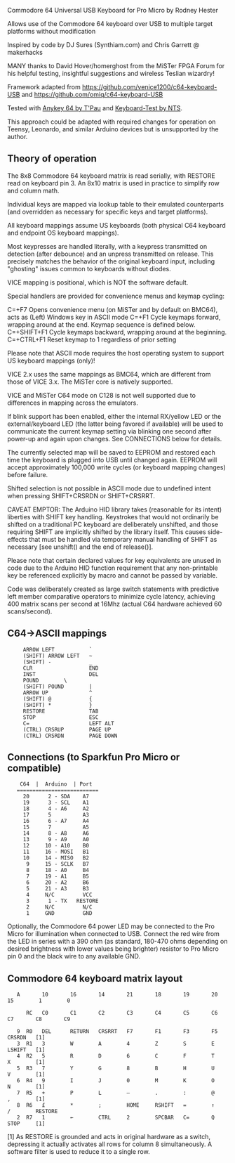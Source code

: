 Commodore 64 Universal USB Keyboard for Pro Micro by Rodney Hester

Allows use of the Commodore 64 keyboard over USB to multiple target platforms without modification

Inspired by code by DJ Sures (Synthiam.com) and Chris Garrett @ makerhacks
   
MANY thanks to David Hover/homerghost from the MiSTer FPGA Forum for his helpful testing, insightful suggestions and wireless Teslian wizardry!

Framework adapted from https://github.com/venice1200/c64-keyboard-USB and https://github.com/omiq/c64-keyboard-USB
   
Tested with [Anykey 64 by T'Pau](https://github.com/T-Pau/Anykey) and [Keyboard-Test by NTS](https://csdb.dk/release/?id=98411).

This approach could be adapted with required changes for operation on Teensy, Leonardo, and similar Arduino devices but is unsupported by the author.

Theory of operation
-------------------

The 8x8 Commodore 64 keyboard matrix is read serially, with RESTORE read on keyboard pin 3. An 8x10 matrix is used in practice to simplify row and column math.

Individual keys are mapped via lookup table to their emulated counterparts (and overridden as necessary for specific keys and target platforms).

All keyboard mappings assume US keyboards (both physical C64 keyboard and endpoint OS keyboard mappings).

Most keypresses are handled literally, with a keypress transmitted on detection (after debounce) and an unpress transmitted on release. This precisely matches the behavior of the original keyboard input, including "ghosting" issues common to keyboards without diodes.

VICE mapping is positional, which is NOT the software default.

Special handlers are provided for convenience menus and keymap cycling:

C=+F7        Opens convenience menu (on MiSTer and by default on BMC64), acts as (Left) Windows key in ASCII mode
C=+F1        Cycle keymaps forward, wrapping around at the end. Keymap sequence is defined below.
C=+SHIFT+F1  Cycle keymaps backward, wrapping around at the beginning.
C=+CTRL+F1   Reset keymap to 1 regardless of prior setting

Please note that ASCII mode requires the host operating system to support US keyboard mappings (only)!

VICE 2.x uses the same mappings as BMC64, which are different from those of VICE 3.x. The MiSTer core is natively supported.

VICE and MiSTer C64 mode on C128 is not well supported due to differences in mapping across the emulators.

If blink support has been enabled, either the internal RX/yellow LED or the external/keyboard LED (the latter being favored if available) will be used to communicate the current keymap setting via blinking one second after power-up and again upon changes. See CONNECTIONS below for details.

The currently selected map will be saved to EEPROM and restored each time the keyboard is plugged into USB until changed again. EEPROM will accept approximately 100,000 write cycles (or keyboard mapping changes) before failure.

Shifted selection is not possible in ASCII mode due to undefined intent when pressing SHIFT+CRSRDN or SHIFT+CRSRRT.

CAVEAT EMPTOR: The Arduino HID library takes (reasonable for its intent) liberties with SHIFT key handling. Keystrokes that would not ordinarily be shifted on a traditional PC keyboard are deliberately unshifted, and those requiring SHIFT are implicitly shifted by the library itself. This causes side-effects that must be handled via temporary manual handling of SHIFT as necessary [see unshift() and the end of release()].

Please note that certain declared values for key equivalents are unused in code due to the Arduino HID function requirement that any non-printable key be referenced explicitly by macro and cannot be passed by variable.

Code was deliberately created as large switch statements with predictive left member comparative operators to minimize cycle latency, achieving 400 matrix scans per second at 16Mhz (actual C64 hardware achieved 60 scans/second).

C64->ASCII mappings
-------------------

```
     ARROW LEFT           `
     (SHIFT) ARROW LEFT   ~
     (SHIFT) -            _
     CLR                  END
     INST                 DEL
     POUND		  \
     (SHIFT) POUND        |
     ARROW UP             ^
     (SHIFT) @            {
     (SHIFT) *            }
     RESTORE              TAB
     STOP                 ESC
     C=                   LEFT ALT
     (CTRL) CRSRUP        PAGE UP
     (CTRL) CRSRDN        PAGE DOWN
```

Connections (to Sparkfun Pro Micro or compatible)
-------------------------------------------------

```
    C64  |  Arduino  | Port
   ==========================
     20      2 - SDA    A7
     19      3 - SCL    A1
     18      4 - A6     A2
     17      5          A3
     16      6 - A7     A4
     15      7          A5
     14      8 - A8     A6
     13      9 - A9     A0
     12     10 - A10    B0
     11     16 - MOSI   B1
     10     14 - MISO   B2
      9     15 - SCLK   B7
      8     18 - A0     B4
      7     19 - A1     B5
      6     20 - A2     B6
      5     21 - A3     B3
      4     N/C         VCC
      3      1 - TX   RESTORE
      2     N/C         N/C
      1     GND         GND
```

Optionally, the Commodore 64 power LED may be connected to the Pro Micro for illumination when connected to USB. Connect the red wire from the LED in series with a 390 ohm (as standard, 180-470 ohms depending on desired brightness with lower values being brighter) resistor to Pro Micro pin 0 and the black wire to any available GND.

Commodore 64 keyboard matrix layout
-----------------------------------

```
   A       10       16       14       21       18       19       20       15        1        0

      RC   C0       C1       C2       C3       C4       C5       C6       C7       C8       C9

   9  R0   DEL      RETURN   CRSRRT   F7       F1       F3       F5       CRSRDN   [1]
   3  R1   3        W        A        4        Z        S        E        LSHIFT   [1]
   4  R2   5        R        D        6        C        F        T        X        [1]
   5  R3   7        Y        G        8        B        H        U        V        [1]
   6  R4   9        I        J        0        M        K        O        N        [1]
   7  R5   +        P        L        –        .        :        @        ,        [1]
   8  R6   £        *        ;        HOME     RSHIFT   =        ↑        /        RESTORE
   2  R7   1        ←        CTRL     2        SPCBAR   C=       Q        STOP     [1]
```

   [1] As RESTORE is grounded and acts in original hardware as a switch, depressing it actually activates all rows for column 8 simultaneously. A software filter is used to reduce it to a single row.
